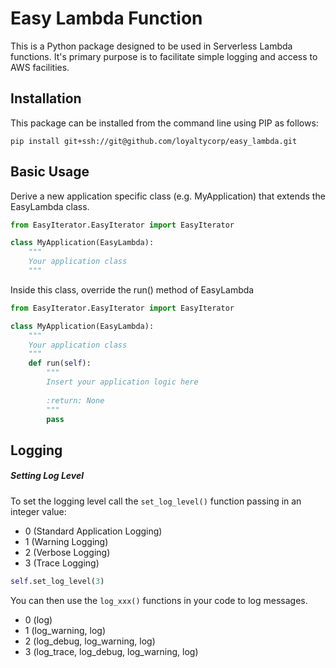 # Easy Lambda Function

This is a Python package designed to be used in Serverless Lambda functions. It's primary
purpose is to facilitate simple logging and access to AWS facilities.

## Installation

This package can be installed from the command line using PIP as follows:

`pip install git+ssh://git@github.com/loyaltycorp/easy_lambda.git`

## Basic Usage

Derive a new application specific class (e.g. MyApplication) that extends the EasyLambda
class.

```python
from EasyIterator.EasyIterator import EasyIterator

class MyApplication(EasyLambda):
    """
    Your application class
    """
```

Inside this class, override the run() method of EasyLambda

```python
from EasyIterator.EasyIterator import EasyIterator

class MyApplication(EasyLambda):
    """
    Your application class
    """
    def run(self):
        """
        Insert your application logic here
        
        :return: None 
        """
        pass
```

## Logging

##### Setting Log Level

To set the logging level call the `set_log_level()` function passing in an integer value:

* 0 (Standard Application Logging)
* 1 (Warning Logging)
* 2 (Verbose Logging)
* 3 (Trace Logging)

```python
self.set_log_level(3)
```

You can then use the `log_xxx()` functions in your code to log messages.

* 0 (log)
* 1 (log_warning, log)
* 2 (log_debug, log_warning, log)
* 3 (log_trace, log_debug, log_warning, log)
